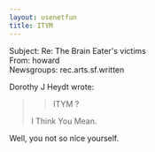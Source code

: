 ```yaml
---   
layout: usenetfun   
title: ITYM   
---   
```

   
   
Subject: Re: The Brain Eater's victims   
From: howard   
Newsgroups: rec.arts.sf.written   
   
Dorothy J Heydt wrote:   
   
>>ITYM ?   
>   
> I Think You Mean.   
>   
Well, you not so nice yourself.   
   
   
   
